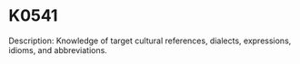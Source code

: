 # K0541
Description: Knowledge of target cultural references, dialects, expressions, idioms, and abbreviations.

